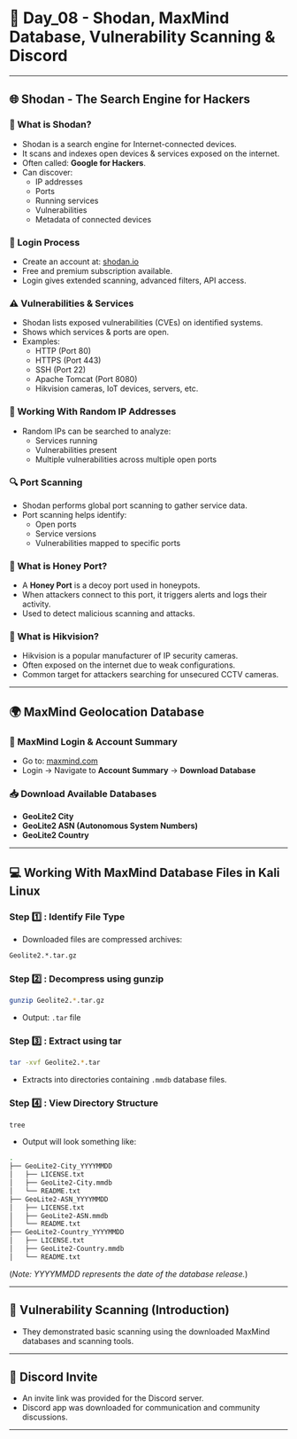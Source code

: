 # 📅 Day_08 - Shodan, MaxMind Database, Vulnerability Scanning & Discord

---

## 🌐 Shodan - The Search Engine for Hackers

### 🔎 What is Shodan?
- Shodan is a search engine for Internet-connected devices.
- It scans and indexes open devices & services exposed on the internet.
- Often called: **Google for Hackers**.
- Can discover:
  - IP addresses
  - Ports
  - Running services
  - Vulnerabilities
  - Metadata of connected devices

### 🔑 Login Process
- Create an account at: [shodan.io](https://www.shodan.io/)
- Free and premium subscription available.
- Login gives extended scanning, advanced filters, API access.

### ⚠️ Vulnerabilities & Services

- Shodan lists exposed vulnerabilities (CVEs) on identified systems.
- Shows which services & ports are open.
- Examples:
  - HTTP (Port 80)
  - HTTPS (Port 443)
  - SSH (Port 22)
  - Apache Tomcat (Port 8080)
  - Hikvision cameras, IoT devices, servers, etc.

### 🎯 Working With Random IP Addresses
- Random IPs can be searched to analyze:
  - Services running
  - Vulnerabilities present
  - Multiple vulnerabilities across multiple open ports

### 🔍 Port Scanning

- Shodan performs global port scanning to gather service data.
- Port scanning helps identify:
  - Open ports
  - Service versions
  - Vulnerabilities mapped to specific ports

### 🐝 What is Honey Port?
- A **Honey Port** is a decoy port used in honeypots.
- When attackers connect to this port, it triggers alerts and logs their activity.
- Used to detect malicious scanning and attacks.

### 📸 What is Hikvision?
- Hikvision is a popular manufacturer of IP security cameras.
- Often exposed on the internet due to weak configurations.
- Common target for attackers searching for unsecured CCTV cameras.

---

## 🌍 MaxMind Geolocation Database

### 🔑 MaxMind Login & Account Summary

- Go to: [maxmind.com](https://www.maxmind.com/)
- Login → Navigate to **Account Summary** → **Download Database**

### 📥 Download Available Databases

- **GeoLite2 City**
- **GeoLite2 ASN (Autonomous System Numbers)**
- **GeoLite2 Country**

---

## 💻 Working With MaxMind Database Files in Kali Linux

### Step 1️⃣ : Identify File Type

- Downloaded files are compressed archives:
```bash
Geolite2.*.tar.gz
```

### Step 2️⃣ : Decompress using gunzip

```bash
gunzip Geolite2.*.tar.gz
```
- Output: `.tar` file

### Step 3️⃣ : Extract using tar

```bash
tar -xvf Geolite2.*.tar
```

- Extracts into directories containing `.mmdb` database files.

### Step 4️⃣ : View Directory Structure

```bash
tree
```

- Output will look something like:

```bash
.
├── GeoLite2-City_YYYYMMDD
│   ├── LICENSE.txt
│   ├── GeoLite2-City.mmdb
│   └── README.txt
├── GeoLite2-ASN_YYYYMMDD
│   ├── LICENSE.txt
│   ├── GeoLite2-ASN.mmdb
│   └── README.txt
├── GeoLite2-Country_YYYYMMDD
│   ├── LICENSE.txt
│   ├── GeoLite2-Country.mmdb
│   └── README.txt
```

(*Note: YYYYMMDD represents the date of the database release.*)

---

## 🔬 Vulnerability Scanning (Introduction)

- They demonstrated basic scanning using the downloaded MaxMind databases and scanning tools.

---

## 💬 Discord Invite

- An invite link was provided for the Discord server.
- Discord app was downloaded for communication and community discussions.

---

